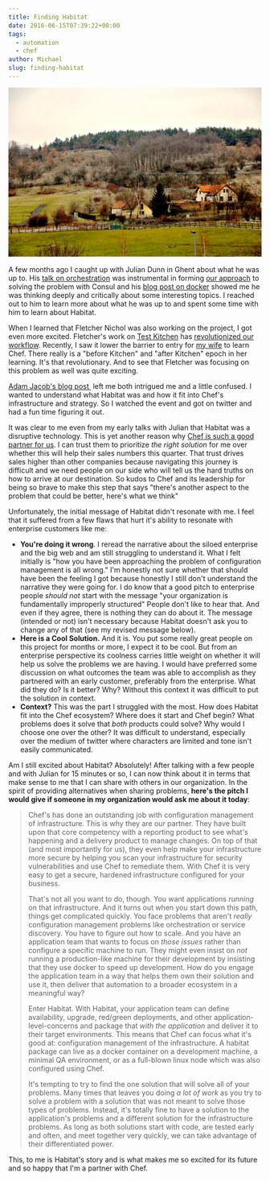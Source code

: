 ```yaml
---
title: Finding Habitat
date: 2016-06-15T07:39:22+00:00
tags:
  - automation
  - chef
author: Michael
slug: finding-habitat
---
```

<div class="full-width">
  <img src="/images/feature-finding-habitat.jpg" alt="Finding Habitat" />
</div>

A few months ago I caught up with Julian Dunn in Ghent about what he was up to. His [talk on orchestration](https://www.youtube.com/watch?v=kfF9IATUask) was instrumental in forming [our approach](/orchestration-maturity-model-with-chef/) to solving the problem with Consul and his [blog post on docker](http://www.juliandunn.net/2015/12/04/the-oncoming-train-of-enterprise-container-deployments/) showed me he was thinking deeply and critically about some interesting topics. I reached out to him to learn more about what he was up to and spent some time with him to learn about Habitat.

When I learned that Fletcher Nichol was also working on the project, I got even more excited. Fletcher's work on [Test Kitchen](http://kitchen.ci/) has [revolutionized our workflow](/test-kitchen-required-not-optional/). Recently, I saw it lower the barrier to entry for [my wife](http://www.anniehedgie.com/) to learn Chef. There really is a "before Kitchen" and "after Kitchen" epoch in her learning. It's that revolutionary. And to see that Fletcher was focusing on this problem as well was quite exciting.

[Adam Jacob's blog post ](https://www.chef.io/blog/2016/06/14/introducing-habitat/) left me both intrigued me and a little confused. I wanted to understand what Habitat was and how it fit into Chef's infrastructure and strategy. So I watched the event and got on twitter and had a fun time figuring it out.

It was clear to me even from my early talks with Julian that Habitat was a disruptive technology. This is yet another reason why [Chef is such a good partner for us](/technology-partnership/). I can trust them to prioritize _the right solution_ for me over whether this will help their sales numbers this quarter. That trust drives sales higher than other companies because navigating this journey is difficult and we need people on our side who will tell us the hard truths on how to arrive at our destination. So kudos to Chef and its leadership for being so brave to make this step that says "there's another aspect to the problem that could be better, here's what we think"

Unfortunately, the initial message of Habitat didn't resonate with me. I feel that it suffered from a few flaws that hurt it's ability to resonate with enterprise customers like me:

  * **You're doing it wrong**. I reread the narrative about the siloed enterprise and the big web and am still struggling to understand it. What I felt initially is "how you have been approaching the problem of configuration management is all wrong." I'm honestly not sure whether that should have been the feeling I got because honestly I still don't understand the narrative they were going for. I do know that a good pitch to enterprise people _should not_ start with the message "your organization is fundamentally improperly structured" People don't like to hear that. And even if they agree, there is nothing they can do about it. The message (intended or not) isn't necessary because Habitat doesn't ask you to change any of that (see my revised message below).
  * **Here is a Cool Solution.** And it is. You put some really great people on this project for months or more, I expect it to be cool. But from an enterprise perspective its coolness carries little weight on whether it will help us solve the problems we are having. I would have preferred some discussion on what outcomes the team was able to accomplish as they partnered with an early customer, preferably from the enterprise. What did they do? Is it better? Why? Without this context it was difficult to put the solution in context.
  * **Context?** This was the part I struggled with the most. How does Habitat fit into the Chef ecosystem? Where does it start and Chef begin? What problems does it solve that _both_ products could solve? Why would I choose one over the other? It was difficult to understand, especially over the medium of twitter where characters are limited and tone isn't easily communicated.

Am I still excited about Habitat? Absolutely! After talking with a few people and with Julian for 15 minutes or so, I can now think about it in terms that make sense to me that I can share with others in our organization. In the spirit of providing alternatives when sharing problems, **here's the pitch I would give if someone in my organization would ask me about it today**:

> Chef's has done an outstanding job with configuration management of infrastructure. This is why they are our partner. They have built upon that core competency with a reporting product to see what's happening and a delivery product to manage changes. On top of that (and most importantly for us), they even help make your infrastructure more secure by helping you scan your infrastructure for security vulnerabilities and use Chef to remediate them. With Chef it is very easy to get a secure, hardened infrastructure configured for your business.
> 
> That's not all you want to do, though. You want applications _running_ on that infrastructure. And it turns out when you start down this path, things get complicated quickly. You face problems that aren't _really_ configuration management problems like orchestration or service discovery. You have to figure out how to scale. And you have an application team that wants to focus on _those issues_ rather than configure a specific machine to run. They might even insist on _not_ running a production-like machine for their development by insisting that they use docker to speed up development. How do you engage the application team in a way that helps them own their solution and use it, then deliver that automation to a broader ecosystem in a meaningful way?
> 
> Enter Habitat. With Habitat, your application team can define availability, upgrade, red/green deployments, and other application-level-concerns and package that _with the application_ and deliver it to their target environments. This means that Chef can focus what it's good at: configuration management of the infrastructure. A habitat package can live as a docker container on a development machine, a minimal QA environment, or as a full-blown linux node which was also configured using Chef.
> 
> It's tempting to try to find the one solution that will solve all of your problems. Many times that leaves you doing _a lot of work_ as you try to solve a problem with a solution that was not meant to solve those types of problems. Instead, it's totally fine to have a solution to the application's problems and a different solution for the infrastructure problems. As long as both solutions start with code, are tested early and often, and meet together very quickly, we can take advantage of their differentiated power.

This, to me is Habitat's story and is what makes me so excited for its future and so happy that I'm a partner with Chef.
